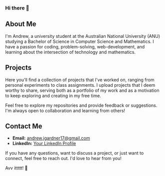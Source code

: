 ### Hi there 👋

## About Me

I'm Andrew, a university student at the Australian National University (ANU) studying a Bachelor of Science in Computer Science and Mathematics. I have a passion for coding, problem-solving, web-development, and learning about the intersection of technology and mathematics.

## Projects

Here you'll find a collection of projects that I've worked on, ranging from personal experiments to class assignments. I upload projects that I deem worthy to share, serving both as a portfolio of my work and as a motivation to keep exploring and creating in my free time.

Feel free to explore my repositories and provide feedback or suggestions. I'm always open to collaboration and learning from others!

## Contact Me

- **Email:** andrew.jgardner17@gmail.com
- **LinkedIn:** [Your LinkedIn Profile]([https://www.linkedin.com/in/your_linkedin_profile](https://www.linkedin.com/in/andrew-gardner-81b8b6284/))

If you have any questions, want to discuss a project, or just want to connect, feel free to reach out. I'd love to hear from you!

Avv ittttt! 🚀
